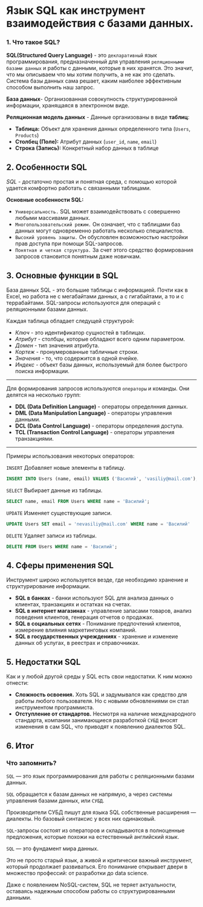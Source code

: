 # Язык SQL как инструмент взаимодействия с базами данных.

### 1. Что такое SQL? 
**SQL(Structured Query Language)** - это `декларативный` язык программирования, предназначенный для управления `реляционными базами данных` и работы с данными, которые в них хранятся. Это значит, что мы описываем что мы хотим получить, а не как это сделать. Система базы данных сама решает, каким наиболее эффективным способом выполнить наш запрос.

**База данных**- Организованная совокупность структурированной информации, хранящаяся в электронном виде.

**Реляционная модель данных** - Данные организованы в виде **таблиц**:
- **Таблица:** Объект для хранения данных определенного типа (`Users`, `Products`)
- **Столбец (Поле):** Атрибут данных (`user_id`, `name`, `email`)
- **Строка (Запись):** Конкретный набор данных в таблице

## 2. Особенности SQL

*SQL* - достаточно простая и понятная среда, с помощью которой удается комфортно работать с связанными таблицами. 

**Основные особенности SQL:**
- `Универсальность.` SQL может взаимодействовать с совершенно любыми массивами данных.
- `Многопользовательский режим.` Он означает, что с таблицами баз данных могут одновременно работать несколько специалистов.
- `Высокий уровень защиты.` Он обусловлен возможностью настройки прав доступа при помощи SQL-запросов.
- `Понятная и четкая структура.` За счет этого средство формирования запросов становится понятным даже новичкам.

## 3. Основные функции в SQL
База данных SQL - это большие таблицы с информацией. Почти как в Excel, но работа не с мегабайтами данных, а с гигабайтами, а то и с террабайтами. SQL-запросы используются для операций с реляционными базами данных.

Каждая таблица обладает следущей структурой: 

- *Ключ* - это идентификатор сущностей в таблицах.
- *Атрибут* - столбцы, которые обладают всего одним параметром.
- *Домен* - тип значения атрибута.
- *Кортеж* - пронумерованные табличные строки.
- *Значения* - то, что содержится в одной ячейке.
- *Индекс* - объект базы данных, используемый для более быстрого поиска информации.
---
Для формирования запросов используются `операторы` и команды. Они делятся на несколько групп:

- **DDL (Data Definition Language)** - операторы определнния данных.
- **DML (Data Manipulation Language)** - операторы управления данными.
- **DCL (Data Control Language)** - операторы определения доступа. 
- **TCL (Transaction Control Language)** - операторы управления транзакциями.
---
Примеры использования некоторых операторов:

`INSERT`
Добавляет новые элементы в таблицу.
```sql
INSERT INTO Users (name, email) VALUES ('Василий', 'vasiliy@mail.com');
```

`SELECT`
Выбирает данные из таблицы.
```sql 
SELECT name, email FROM Users WHERE name = 'Василий';
```

`UPDATE`
Изменяет существующие записи. 
```sql
UPDATE Users SET email = 'nevasiliy@mail.com' WHERE name = 'Василий'
```

`DELETE` Удаляет записи из таблицы.
```sql
DELETE FROM Users WHERE name = 'Василий';
```

## 4. Сферы применения SQL
Инструмент широко используется везде, где необходимо хранение и структурирование информации. 

- **SQL в банках** - банки используют SQL для анализа данных о клиентах, транзакциях и остатках на счетах.
- **SQL в интернет магазинах** - управление запасами товаров, анализ поведения клиентов, генерация отчетов о продажах. 
- **SQL в социальных сетях** - Понимание предпочтений клиентов, измерение влияния маркетинговых компаний.
- **SQL в государственных учреждениях** - хранение и изменеие данных об услугах, в реестрах и справочниках.

##  5. Недостатки SQL

Как и у любой другой среды у SQL есть свои недостатки. К ним можно отнести:
- **Cложность освоения.** Хоть SQL и задумывался как средство для работы любого пользователя. Но с новыми обновлениями он стал инструментом программиста.
- **Отступление от стандартов.** Несмотря на наличие международного стандарта, компании занимающиеся разработкой `СУБД` вносят изменения в сам SQL, что приводят к появлению диалектов SQL.

## 6. Итог
### Что запомнить? 

`SQL` — это язык программирования для работы с реляционными базами данных.

`SQL` обращается к базам данных не напрямую, а через системы управления базами данных, или `СУБД`.

Производители СУБД пишут для языка SQL собственные расширения — диалекты. Но базовый синтаксис у всех них одинаковый.

`SQL`-запросы состоят из операторов и складываются в полноценные предложения, которые похожи на естественный английский язык.

`SQL` — это фундамент мира данных.

Это не просто старый язык, а живой и критически важный инструмент, который продолжает развиваться. Его понимание открывает двери в множество профессий: от разработки до data science.


Даже с появлением NoSQL-систем, SQL не теряет актуальности, оставаясь надежным способом работы со структурированными данными.
